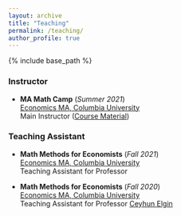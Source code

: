 ```yaml
---
layout: archive
title: "Teaching"
permalink: /teaching/
author_profile: true
---
```


{% include base_path %}

### Instructor

* **MA Math Camp** (*Summer 2021*)  
[Economics MA, Columbia University](https://econ.columbia.edu/masters/)  
Main Instructor ([Course Material](https://github.com/CesarBarilla/Columbia-MA-Math-Camp-2021))


### Teaching Assistant

* **Math Methods for Economists** (*Fall 2021*)  
[Economics MA, Columbia University](https://econ.columbia.edu/masters/)  
Teaching Assistant for Professor 

* **Math Methods for Economists** (*Fall 2020*)  
[Economics MA, Columbia University](https://econ.columbia.edu/masters/)  
Teaching Assistant for Professor [Ceyhun Elgin](http://www.ceyhunelgin.com)

